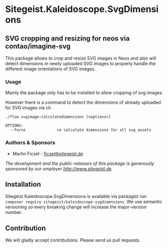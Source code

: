 # Sitegeist.Kaleidoscope.SvgDimensions
## SVG cropping and resizing for neos via contao/imagine-svg 

This package allows to crop and resize SVG images in Neos and also will 
detect dimensions in newly uploaded SVG images to properly handle the different 
image orientations of SVG images.

### Usage

Mainly the package only has to be installed to allow cropping of svg images. 

However there is a command to detect the dimensions of already uploaded for 
SVG images via cli.

```
./flow svgimage:calculatedimensions [<options>]

OPTIONS:
  --force              re calculate dimensions for all svg assets
```

### Authors & Sponsors

* Martin Ficzel - ficzel@sitegeist.de

*The development and the public-releases of this package is generously sponsored
by our employer http://www.sitegeist.de.*

## Installation

Sitegeist.Kaleidoscope.SvgDimensions is available via packagist run `composer require sitegeist/kaleidoscope-svgdimensions`.
We use semantic versioning so every breaking change will increase the major-version number.

## Contribution

We will gladly accept contributions. Please send us pull requests.
